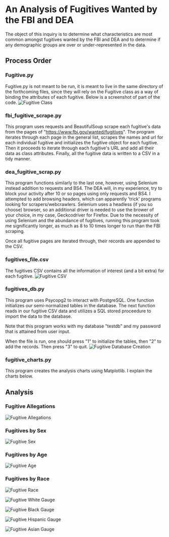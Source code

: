 # An Analysis of Fugitives Wanted by the FBI and DEA
The object of this inquiry is to determine what characteristics are most common amongst fugitives wanted by the FBI and DEA and to determine if any demographic groups are over or under-represented in the data.
## Process Order
### Fugitive.py
Fugitive.py is not meant to be run, it is meant to live in the same directory of the forthcoming files, since they will rely on the Fugitive class as a way of binding the attributes of each fugitive. Below is a screenshot of part of the code.
![Fugitive Class](fugtive_py_sc.jpg)

### fbi_fugitive_scrape.py
This program uses requests and BeautifulSoup scrape each fugitive's data from the pages of "https://www.fbi.gov/wanted/fugitives". The program iterates through each page in the general list, scrapes the names and url for each individual fugitive and initializes the fugitive object for each fugitive. Then it proceeds to iterate through each fugitive's URL and add all their data as class attributes. Finally, all the fugitive data is written to a CSV in a tidy manner.

### dea_fugitive_scrap.py
This program functions similarly to the last one, however, using Selenium instead addition to requests and BS4. The DEA will, in my experience, try to block your activity after 10 or so pages using only requests and BS4. I attempted to add browsing headers, which can apparently 'trick' programs looking for scrapers/webcrawlers. Selenium uses a headless (if you so choose) browser, so an additional driver is needed to use the brower of your choice, in my case, Geckcodriver for Firefox. Due to the necessity of using Selenium and the abundance of fugitives, running this program took me significantly longer, as much as 8 to 10 times longer to run than the FBI scraping.

Once all fugitive pages are iterated through, their records are appended to the CSV.
### fugitives_file.csv
The fugitives CSV contains all the information of interest (and a bit extra) for each fugitive.
![Fugitive CSV](fugitive_csv_sc.jpg)

### fugitives_db.py
This program uses Psycopg2 to interact with PostgreSQL. One function initializes our semi-normalized tables in the database. The next function reads in our fugitive CSV data and utilizes a SQL stored proceedure to import the data to the database.

Note that this program works with my database "testdb" and my password that is attained from user input.

When the file is run, one should press "1" to initialize the tables, then "2" to add the records. Then press "3" to quit.
![Fugitive Database Creation](fugitive_db_sc.jpg)

### fugitive_charts.py
This program creates the analysis charts using Matplotlib. I explain the charts below.

## Analysis
### Fugitive Allegations
![Fugitive Allegations](allegations.png)

### Fugitives by Sex
![Fugitive Sex](sex.png)

### Fugitives by Age
![Fugitive Age](ages.png)

### Fugitives by Race
![Fugitive Race](race.png)

![Fugitive White Gauge](myDial_white.png)

![Fugitive Black Gauge](myDial_black.png)

![Fugitive Hispanic Gauge](myDial_Hispanic.png)

![Fugitive Asian Gauge](myDial_asian.png)
